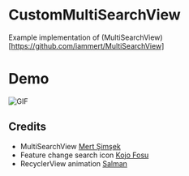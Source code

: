 # CustomMultiSearchView

Example implementation of (MultiSearchView)[https://github.com/iammert/MultiSearchView]

# Demo
![GIF](https://raw.githubusercontent.com/raisalfs/CustomMultiSearchView/master/1.gif)

## Credits
* MultiSearchView [Mert Şimşek](https://github.com/iammert)
* Feature change search icon  [Kojo Fosu](https://github.com/kojofosu)
* RecyclerView animation [Salman](https://github.com/SalmanZach)
